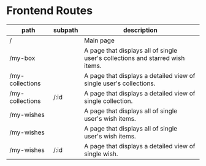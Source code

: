 # Frontend Routes

| path              | subpath             |  description                                                                              |
| ----------------- | ------------------- | ----------------------------------------------------------------------------------------- |
| /                 |                     | Main page                                                                                 |
| /my-box           |                     | A page that displays all of single user's collections and starred wish items.             |
| /my-collections   |                     | A page that displays a detailed view of single user's collections.                        |
| /my-collections   | /:id                | A page that displays a detailed view of single collection.                                |
| /my-wishes        |                     | A page that displays all of single user's wish items.                                     |
| /my-wishes        |                     | A page that displays all of single user's wish items.                                     |
| /my-wishes        | /:id                | A page that displays a detailed view of single wish.                                      |